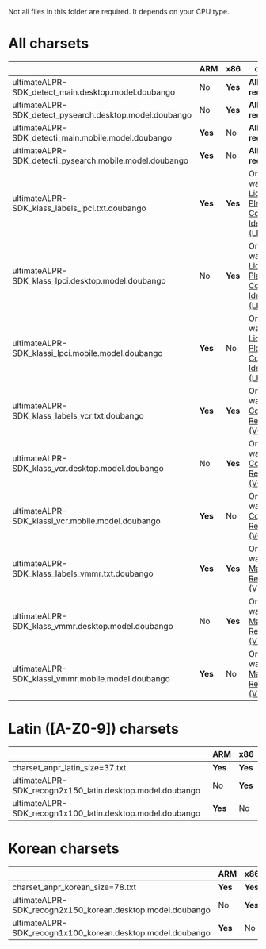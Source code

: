 Not all files in this folder are required. It depends on your CPU type.

# All charsets #

|  | ARM | x86 |comment
|-------- | --- | --- | ---|
| ultimateALPR-SDK_detect_main.desktop.model.doubango | No | **Yes** | **Allows required** |
| ultimateALPR-SDK_detect_pysearch.desktop.model.doubango | No | **Yes** | **Allows required** |
| ultimateALPR-SDK_detecti_main.mobile.model.doubango | **Yes** | No | **Allows required** |
| ultimateALPR-SDK_detecti_pysearch.mobile.model.doubango | **Yes** | No | **Allows required** |
| ultimateALPR-SDK_klass_labels_lpci.txt.doubango | **Yes** | **Yes** | Only if you want [License Plate Country Identification (LPCI)](https://www.doubango.org/SDKs/anpr/docs/Features.html#license-plate-country-identification-lpci) |
| ultimateALPR-SDK_klass_lpci.desktop.model.doubango | No | **Yes** | Only if you want [License Plate Country Identification (LPCI)](https://www.doubango.org/SDKs/anpr/docs/Features.html#license-plate-country-identification-lpci) |
| ultimateALPR-SDK_klassi_lpci.mobile.model.doubango | **Yes** | No | Only if you want [License Plate Country Identification (LPCI)](https://www.doubango.org/SDKs/anpr/docs/Features.html#license-plate-country-identification-lpci) |
| ultimateALPR-SDK_klass_labels_vcr.txt.doubango | **Yes** | **Yes** | Only if you want [Vehicle Color Recognition (VCR)](https://www.doubango.org/SDKs/anpr/docs/Features.html#vehicle-color-recognition-vcr) |
| ultimateALPR-SDK_klass_vcr.desktop.model.doubango | No | **Yes** | Only if you want [Vehicle Color Recognition (VCR)](https://www.doubango.org/SDKs/anpr/docs/Features.html#vehicle-color-recognition-vcr) |
| ultimateALPR-SDK_klassi_vcr.mobile.model.doubango | **Yes** | No | Only if you want [Vehicle Color Recognition (VCR)](https://www.doubango.org/SDKs/anpr/docs/Features.html#vehicle-color-recognition-vcr) |
| ultimateALPR-SDK_klass_labels_vmmr.txt.doubango | **Yes** | **Yes** | Only if you want [Vehicle Make Model Recognition (VMMR)](https://www.doubango.org/SDKs/anpr/docs/Features.html#vehicle-make-model-recognition-vmmr) |
| ultimateALPR-SDK_klass_vmmr.desktop.model.doubango | No | **Yes** | Only if you want [Vehicle Make Model Recognition (VMMR)](https://www.doubango.org/SDKs/anpr/docs/Features.html#vehicle-make-model-recognition-vmmr) |
| ultimateALPR-SDK_klassi_vmmr.mobile.model.doubango | **Yes** | No | Only if you want [Vehicle Make Model Recognition (VMMR)](https://www.doubango.org/SDKs/anpr/docs/Features.html#vehicle-make-model-recognition-vmmr) |


# Latin ([A-Z0-9]) charsets #

|  | ARM | x86 |
|-------- | --- | --- |
| charset_anpr_latin_size=37.txt | **Yes** | **Yes** |
| ultimateALPR-SDK_recogn2x150_latin.desktop.model.doubango | No | **Yes** |
| ultimateALPR-SDK_recogn1x100_latin.desktop.model.doubango | **Yes** | No |

# Korean charsets #

|  | ARM | x86 |
|-------- | --- | --- |
| charset_anpr_korean_size=78.txt | **Yes** | **Yes** |
| ultimateALPR-SDK_recogn2x150_korean.desktop.model.doubango | No | **Yes** |
| ultimateALPR-SDK_recogn1x100_korean.desktop.model.doubango | **Yes** | No |

